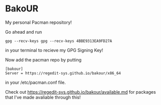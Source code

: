 # BakoUR

My personal Pacman repository!

Go ahead and run
```
gpg --recv-keys gpg --recv-keys 4BBE9313EA9FD27A
```
in your terminal to recieve my GPG Signing Key!

Now add the pacman repo by putting
```
[bakour]
Server = https://regedit-sys.github.io/bakour/x86_64
```
in your /etc/pacman.conf file.

Check out https://regedit-sys.github.io/bakour/available.md for packages that I've made avaliable through this!
